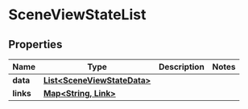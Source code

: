 

# SceneViewStateList


## Properties

Name | Type | Description | Notes
------------ | ------------- | ------------- | -------------
**data** | [**List&lt;SceneViewStateData&gt;**](SceneViewStateData.md) |  | 
**links** | [**Map&lt;String, Link&gt;**](Link.md) |  | 



